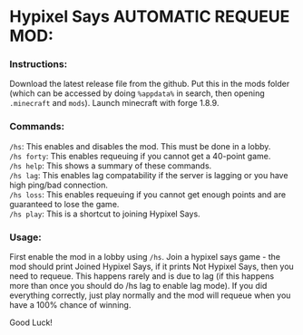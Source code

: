 # Hypixel Says AUTOMATIC REQUEUE MOD:

### Instructions:
Download the latest release file from the github.
Put this in the mods folder (which can be accessed by doing `%appdata%` in search, then opening `.minecraft` and `mods`).
Launch minecraft with forge 1.8.9.

### Commands:
`/hs`: This enables and disables the mod. This must be done in a lobby.  
`/hs forty`: This enables requeuing if you cannot get a 40-point game.  
`/hs help`: This shows a summary of these commands.  
`/hs lag`: This enables lag compatability if the server is lagging or you have high ping/bad connection.  
`/hs loss`: This enables requeuing if you cannot get enough points and are guaranteed to lose the game.  
`/hs play`: This is a shortcut to joining Hypixel Says.

### Usage:
First enable the mod in a lobby using `/hs`.
Join a hypixel says game - the mod should print Joined Hypixel Says, if it prints Not Hypixel Says, then you need to requeue.
This happens rarely and is due to lag (if this happens more than once you should do /hs lag to enable lag mode).
If you did everything correctly, just play normally and the mod will requeue when you have a 100% chance of winning.

Good Luck!
